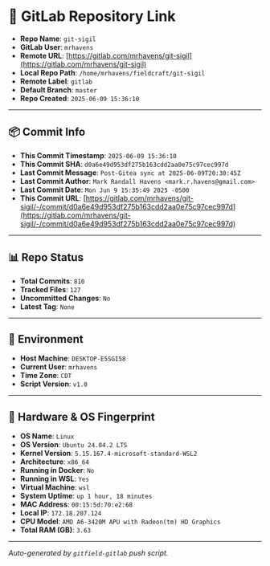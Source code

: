 # 🔗 GitLab Repository Link

- **Repo Name**: `git-sigil`
- **GitLab User**: `mrhavens`
- **Remote URL**: [https://gitlab.com/mrhavens/git-sigil](https://gitlab.com/mrhavens/git-sigil)
- **Local Repo Path**: `/home/mrhavens/fieldcraft/git-sigil`
- **Remote Label**: `gitlab`
- **Default Branch**: `master`
- **Repo Created**: `2025-06-09 15:36:10`

---

## 📦 Commit Info

- **This Commit Timestamp**: `2025-06-09 15:36:10`
- **This Commit SHA**: `d0a6e49d953df275b163cdd2aa0e75c97cec997d`
- **Last Commit Message**: `Post-Gitea sync at 2025-06-09T20:30:45Z`
- **Last Commit Author**: `Mark Randall Havens <mark.r.havens@gmail.com>`
- **Last Commit Date**: `Mon Jun 9 15:35:49 2025 -0500`
- **This Commit URL**: [https://gitlab.com/mrhavens/git-sigil/-/commit/d0a6e49d953df275b163cdd2aa0e75c97cec997d](https://gitlab.com/mrhavens/git-sigil/-/commit/d0a6e49d953df275b163cdd2aa0e75c97cec997d)

---

## 📊 Repo Status

- **Total Commits**: `810`
- **Tracked Files**: `127`
- **Uncommitted Changes**: `No`
- **Latest Tag**: `None`

---

## 🧽 Environment

- **Host Machine**: `DESKTOP-E5SGI58`
- **Current User**: `mrhavens`
- **Time Zone**: `CDT`
- **Script Version**: `v1.0`

---

## 🧬 Hardware & OS Fingerprint

- **OS Name**: `Linux`
- **OS Version**: `Ubuntu 24.04.2 LTS`
- **Kernel Version**: `5.15.167.4-microsoft-standard-WSL2`
- **Architecture**: `x86_64`
- **Running in Docker**: `No`
- **Running in WSL**: `Yes`
- **Virtual Machine**: `wsl`
- **System Uptime**: `up 1 hour, 18 minutes`
- **MAC Address**: `00:15:5d:70:e2:68`
- **Local IP**: `172.18.207.124`
- **CPU Model**: `AMD A6-3420M APU with Radeon(tm) HD Graphics`
- **Total RAM (GB)**: `3.63`

---

_Auto-generated by `gitfield-gitlab` push script._
